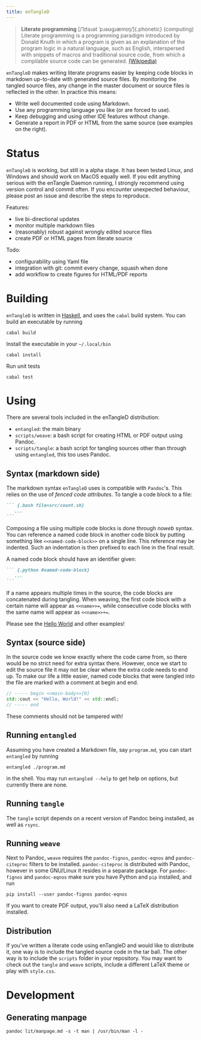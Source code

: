 ```yaml
---
title: enTangleD
---
```


> **Literate programming** [/ˈlɪtəɹət ˈpɹəʊɡɹæmɪŋ/]{.phonetic} (computing) Literate programming is a programming paradigm introduced by Donald Knuth in which a program is given as an explanation of the program logic in a natural language, such as English, interspersed with snippets of macros and traditional source code, from which a compilable source code can be generated. [(Wikipedia)](https://en.wikipedia.org/wiki/Literate_programming)


`enTangleD` makes writing literate programs easier by keeping code blocks in markdown up-to-date with generated source files. By monitoring the tangled source files, any change in the master document or source files is reflected in the other. In practice this means:

*    Write well documented code using Markdown.
*    Use any programming language you like (or are forced to use).
*    Keep debugging and using other IDE features without change.
*    Generate a report in PDF or HTML from the same source (see examples on the right).

# Status

`enTangleD` is working, but still in a alpha stage. It has been tested Linux, and Windows and should work on MacOS equally well. If you edit anything serious with the enTangle Daemon running, I strongly recommend using version control and commit often. If you encounter unexpected behaviour, please post an issue and describe the steps to reproduce.

Features:

- live bi-directional updates
- monitor multiple markdown files
- (reasonably) robust against wrongly edited source files
- create PDF or HTML pages from literate source

Todo:

- configurability using Yaml file
- integration with git: commit every change, squash when done
- add workflow to create figures for HTML/PDF reports

# Building

`enTangleD` is written in [Haskell](https://www.haskell.org/), and uses the `cabal` build system. You can build an executable by running

    cabal build

Install the executable in your `~/.local/bin`

    cabal install

Run unit tests

    cabal test

# Using

There are several tools included in the enTangleD distribution:

* `entangled`: the main binary
* `scripts/weave`: a bash script for creating HTML or PDF output using Pandoc.
* `scripts/tangle`: a bash script for tangling sources other than through using `entangled`, this too uses Pandoc.

## Syntax (markdown side)

The markdown syntax `enTangleD` uses is compatible with `Pandoc`'s. This relies on the use of *fenced code attributes*. To tangle a code block to a file:

~~~markdown
``` {.bash file=src/count.sh}
   ...
```
~~~

Composing a file using multiple code blocks is done through *noweb* syntax. You can reference a named code block in another code block by putting something like `<<named-code-block>>` on a single line. This reference may be indented. Such an indentation is then prefixed to each line in the final result.

A named code block should have an identifier given:

~~~markdown
``` {.python #named-code-block}
   ...
```
~~~

If a name appears multiple times in the source, the code blocks are concatenated during tangling. When weaving, the first code block with a certain name will appear as `<<name>>=`, while consecutive code blocks with the same name will appear as `<<name>>+=`.

Please see the [Hello World](hello-world.html) and other examples!

## Syntax (source side)

In the source code we know exactly where the code came from, so there would be no strict need for extra syntax there. However, once we start to edit the source file it may not be clear where the extra code needs to end up. To make our life a little easier, named code blocks that were tangled into the file are marked with a comment at begin and end.

```cpp
// ----- begin <<main-body>>[0]
std::cout << "Hello, World!" << std::endl;
// ----- end
```

These comments should not be tampered with!

## Running `entangled`

Assuming you have created a Markdown file, say `program.md`, you can start `entangled` by running

```
entangled ./program.md
```

in the shell. You may run `entangled --help` to get help on options, but currently there are none.

## Running `tangle`

The `tangle` script depends on a recent version of Pandoc being installed, as well as `rsync`. 

## Running `weave`

Next to Pandoc, `weave` requires the `pandoc-fignos`, `pandoc-eqnos` and `pandoc-citeproc` filters to be installed. `pandoc-citeproc` is distributed with Pandoc, however in some GNU/Linux it resides in a separate package. For `pandoc-fignos` and `pandoc-eqnos` make sure you have Python and `pip` installed, and run

```
pip install --user pandoc-fignos pandoc-eqnos
```

If you want to create PDF output, you'll also need a LaTeX distribution installed.

## Distribution

If you've written a literate code using enTangleD and would like to distribute it, one way is to include the tangled source code in the tar ball. The other way is to include the `scripts` folder in your repository. You may want to check out the `tangle` and `weave` scripts, include a different LaTeX theme or play with `style.css`.

# Development

## Generating manpage

```
pandoc lit/manpage.md -s -t man | /usr/bin/man -l -
```
